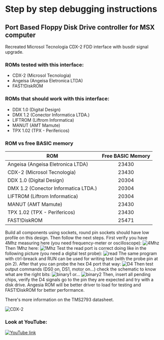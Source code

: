 # Step by step debugging instructions
## Port Based Floppy Disk Drive controller for MSX computer



Recreated Microsol Tecnologia CDX-2 FDD interface with busdir signal upgrade.

### ROMs tested with this interface:

* CDX-2 (Microsol Tecnologia)
* Angeisa (Angeisa Eletronica LTDA)
* FAST!DiskROM

### ROMs that should work with this interface:

* DDX 1.0 (Digital Design)
* DMX 1.2 (Conector Informatica LTDA.)
* LIFTROM (Liftrom Informatica)
* MANUT (AMT Mamute)
* TPX 1.02 (TPX - Perifericos)

### ROM vs free BASIC memory

| ROM | Free BASIC Memory |
| ------------- |:-------------:|
| Angeisa (Angeisa Eletronica LTDA)  | 23430  |
| CDX-2 (Microsol Tecnologia)  | 23430  |
| DDX 1.0 (Digital Design)  | 20304  |
| DMX 1.2 (Conector Informatica LTDA.) | 20304  |
| LIFTROM (Liftrom Informatica)  | 20304  |
| MANUT (AMT Mamute)  | 23430  |
| TPX 1.02 (TPX - Perifericos)  | 23430  |
| FAST!DiskROM  | 25471  |

Build all components using sockets, round pin sockets should have low profile on this design.
Then follow the next steps.
First verify you have 4Mhz measuring here (you need frequency-meter or oscilloscope):
![4Mhz](/cdx-2-iface2.4/pictures/IMG_20230218_1133025.jpg)
Then 1Mhz here:
![1Mhz](/cdx-2-iface2.4/pictures/IMG_20230218_1330519.jpg)
Test the read port is correct doing like in the following picture (you need a digital test probe):
![read](/cdx-2-iface2.4/pictures/IMG_20230218_1654045.jpg)
The same program with ctrl-breack and RUN can be used for writing test (with the probe pin at pin 2).
After that you can probe the hex D4 port that way:
![D4](/cdx-2-iface2.4/pictures/IMG_20230218_1746467.jpg)
Then test output commands (DS0 on, DS1, motor on...) check the schematic to know what are the right bits:
![binary1](/cdx-2-iface2.4/pictures/IMG_20230218_1757110.jpg)
or...
 ![binary2](/cdx-2-iface2.4/pictures/IMG_20230218_1757378.jpg)
Then, insert all pending chips, verify the D4 signals go to the pin they are expected and try with a disk drive.
Angesia ROM will be better driver to load for testing and FAST!DiskROM for better performance.

There's more information on the TMS2793 datasheet.












![CDX-2](/cdx-2-iface2.4/pictures/IMG_20230217_1639012.jpg )

### Look at YouTube:
[![YouTube link](https://img.youtube.com/vi/UTZCwYuuAXE/0.jpg)](https://www.youtube.com/watch?v=UTZCwYuuAXE)
